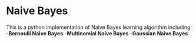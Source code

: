 # Naive Bayes

This is a python implementation of Naive Bayes learning algorithm including
-**Bernoulli Naive Bayes**
-**Multinomial Naive Bayes**
-**Gaussian Naive Bayes**